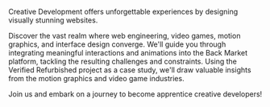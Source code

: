 Creative Development offers unforgettable experiences by designing visually stunning websites. 

Discover the vast realm where web engineering, video games, motion graphics, and interface design converge. We'll guide you through integrating meaningful interactions and animations into the Back Market platform, tackling the resulting challenges and constraints. Using the Verified Refurbished project as a case study, we'll draw valuable insights from the motion graphics and video game industries. 

Join us and embark on a journey to become apprentice creative developers!

